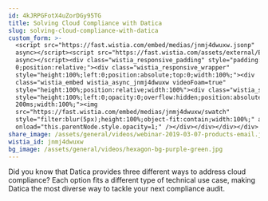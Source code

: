 ```yaml
---
id: 4kJRPGFotX4uZorDGy95TG
title: Solving Cloud Compliance with Datica
slug: solving-cloud-compliance-with-datica
custom_form: >-
  <script src="https://fast.wistia.com/embed/medias/jnmj4dwuxw.jsonp"
  async></script><script src="https://fast.wistia.com/assets/external/E-v1.js"
  async></script><div class="wistia_responsive_padding" style="padding:62.5% 0 0
  0;position:relative;"><div class="wistia_responsive_wrapper"
  style="height:100%;left:0;position:absolute;top:0;width:100%;"><div
  class="wistia_embed wistia_async_jnmj4dwuxw videoFoam=true"
  style="height:100%;position:relative;width:100%"><div class="wistia_swatch"
  style="height:100%;left:0;opacity:0;overflow:hidden;position:absolute;top:0;transition:opacity
  200ms;width:100%;"><img
  src="https://fast.wistia.com/embed/medias/jnmj4dwuxw/swatch"
  style="filter:blur(5px);height:100%;object-fit:contain;width:100%;" alt=""
  onload="this.parentNode.style.opacity=1;" /></div></div></div></div>
share_image: /assets/general/videos/webinar-2019-03-07-products-email.jpg
wistia_id: jnmj4dwuxw
bg_image: /assets/general/videos/hexagon-bg-purple-green.jpg
---
```

Did you know that Datica provides three different ways to address cloud compliance? Each option fits a different type of technical use case, making Datica the most diverse way to tackle your next compliance audit.
  